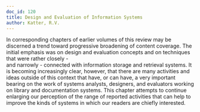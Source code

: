 ```yaml
---
doc_id: 120
title: Design and Evaluation of Information Systems
author: Katter, R.V.
---
```


In corresponding chapters of earlier volumes of this review 
may be discerned a trend toward progressive broadening of
content coverage.  The initial emphasis was on design and
evaluation concepts and on techniques that were rather closely -  
and narrowly - connected with information storage and retrieval
systems.  It is becoming increasingly clear, however, that
there are many activities and ideas outside of this context
that have, or can have, a very important bearing on the work
of systems analysts, designers, and evaluators working on
library and documentation systems.  This chapter attempts
to continue enlarging our perception of the range of reported
activities that can help to improve the kinds of systems in which
our readers are chiefly interested.